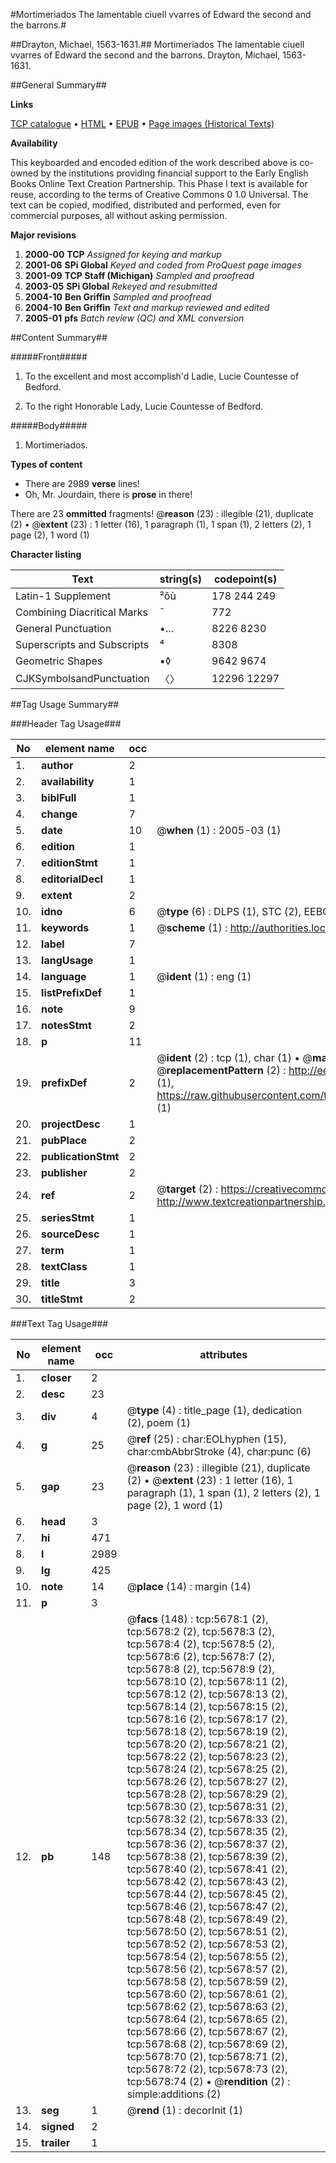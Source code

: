 #Mortimeriados The lamentable ciuell vvarres of Edward the second and the barrons.#

##Drayton, Michael, 1563-1631.##
Mortimeriados The lamentable ciuell vvarres of Edward the second and the barrons.
Drayton, Michael, 1563-1631.

##General Summary##

**Links**

[TCP catalogue](http://www.ota.ox.ac.uk/tcp/)  • 
[HTML](http://tei.it.ox.ac.uk/tcp/Texts-HTML/free/A20/A20829.html)  • 
[EPUB](http://tei.it.ox.ac.uk/tcp/Texts-EPUB/free/A20/A20829.epub) • 
[Page images (Historical Texts)](https://data.historicaltexts.jisc.ac.uk/view?pubId=eebo-99841119e&pageId=eebo-99841119e-5678-1)

**Availability**

This keyboarded and encoded edition of the
	       work described above is co-owned by the institutions
	       providing financial support to the Early English Books
	       Online Text Creation Partnership. This Phase I text is
	       available for reuse, according to the terms of Creative
	       Commons 0 1.0 Universal. The text can be copied,
	       modified, distributed and performed, even for
	       commercial purposes, all without asking permission.

**Major revisions**

1. __2000-00__ __TCP__ *Assigned for keying and markup*
1. __2001-06__ __SPi Global__ *Keyed and coded from ProQuest page images*
1. __2001-09__ __TCP Staff (Michigan)__ *Sampled and proofread*
1. __2003-05__ __SPi Global__ *Rekeyed and resubmitted*
1. __2004-10__ __Ben Griffin__ *Sampled and proofread*
1. __2004-10__ __Ben Griffin__ *Text and markup reviewed and edited*
1. __2005-01__ __pfs__ *Batch review (QC) and XML conversion*

##Content Summary##

#####Front#####

1. To the excellent and most accomplish'd Ladie, Lucie Countesse of Bedford.

1. To the right Honorable Lady, Lucie Countesse of Bedford.

#####Body#####

1. Mortimeriados.

**Types of content**

  * There are 2989 **verse** lines!
  * Oh, Mr. Jourdain, there is **prose** in there!

There are 23 **ommitted** fragments! 
 @__reason__ (23) : illegible (21), duplicate (2)  •  @__extent__ (23) : 1 letter (16), 1 paragraph (1), 1 span (1), 2 letters (2), 1 page (2), 1 word (1)

**Character listing**


|Text|string(s)|codepoint(s)|
|---|---|---|
|Latin-1 Supplement|²ôù|178 244 249|
|Combining             Diacritical Marks|̄|772|
|General Punctuation|•…|8226 8230|
|Superscripts             and Subscripts|⁴|8308|
|Geometric Shapes|▪◊|9642 9674|
|CJKSymbolsandPunctuation|〈〉|12296 12297|

##Tag Usage Summary##

###Header Tag Usage###

|No|element name|occ|attributes|
|---|---|---|---|
|1.|__author__|2||
|2.|__availability__|1||
|3.|__biblFull__|1||
|4.|__change__|7||
|5.|__date__|10| @__when__ (1) : 2005-03 (1)|
|6.|__edition__|1||
|7.|__editionStmt__|1||
|8.|__editorialDecl__|1||
|9.|__extent__|2||
|10.|__idno__|6| @__type__ (6) : DLPS (1), STC (2), EEBO-CITATION (1), PROQUEST (1), VID (1)|
|11.|__keywords__|1| @__scheme__ (1) : http://authorities.loc.gov/ (1)|
|12.|__label__|7||
|13.|__langUsage__|1||
|14.|__language__|1| @__ident__ (1) : eng (1)|
|15.|__listPrefixDef__|1||
|16.|__note__|9||
|17.|__notesStmt__|2||
|18.|__p__|11||
|19.|__prefixDef__|2| @__ident__ (2) : tcp (1), char (1)  •  @__matchPattern__ (2) : ([0-9\-]+):([0-9IVX]+) (1), (.+) (1)  •  @__replacementPattern__ (2) : http://eebo.chadwyck.com/downloadtiff?vid=$1&page=$2 (1), https://raw.githubusercontent.com/textcreationpartnership/Texts/master/tcpchars.xml#$1 (1)|
|20.|__projectDesc__|1||
|21.|__pubPlace__|2||
|22.|__publicationStmt__|2||
|23.|__publisher__|2||
|24.|__ref__|2| @__target__ (2) : https://creativecommons.org/publicdomain/zero/1.0/ (1), http://www.textcreationpartnership.org/docs/. (1)|
|25.|__seriesStmt__|1||
|26.|__sourceDesc__|1||
|27.|__term__|1||
|28.|__textClass__|1||
|29.|__title__|3||
|30.|__titleStmt__|2||


###Text Tag Usage###

|No|element name|occ|attributes|
|---|---|---|---|
|1.|__closer__|2||
|2.|__desc__|23||
|3.|__div__|4| @__type__ (4) : title_page (1), dedication (2), poem (1)|
|4.|__g__|25| @__ref__ (25) : char:EOLhyphen (15), char:cmbAbbrStroke (4), char:punc (6)|
|5.|__gap__|23| @__reason__ (23) : illegible (21), duplicate (2)  •  @__extent__ (23) : 1 letter (16), 1 paragraph (1), 1 span (1), 2 letters (2), 1 page (2), 1 word (1)|
|6.|__head__|3||
|7.|__hi__|471||
|8.|__l__|2989||
|9.|__lg__|425||
|10.|__note__|14| @__place__ (14) : margin (14)|
|11.|__p__|3||
|12.|__pb__|148| @__facs__ (148) : tcp:5678:1 (2), tcp:5678:2 (2), tcp:5678:3 (2), tcp:5678:4 (2), tcp:5678:5 (2), tcp:5678:6 (2), tcp:5678:7 (2), tcp:5678:8 (2), tcp:5678:9 (2), tcp:5678:10 (2), tcp:5678:11 (2), tcp:5678:12 (2), tcp:5678:13 (2), tcp:5678:14 (2), tcp:5678:15 (2), tcp:5678:16 (2), tcp:5678:17 (2), tcp:5678:18 (2), tcp:5678:19 (2), tcp:5678:20 (2), tcp:5678:21 (2), tcp:5678:22 (2), tcp:5678:23 (2), tcp:5678:24 (2), tcp:5678:25 (2), tcp:5678:26 (2), tcp:5678:27 (2), tcp:5678:28 (2), tcp:5678:29 (2), tcp:5678:30 (2), tcp:5678:31 (2), tcp:5678:32 (2), tcp:5678:33 (2), tcp:5678:34 (2), tcp:5678:35 (2), tcp:5678:36 (2), tcp:5678:37 (2), tcp:5678:38 (2), tcp:5678:39 (2), tcp:5678:40 (2), tcp:5678:41 (2), tcp:5678:42 (2), tcp:5678:43 (2), tcp:5678:44 (2), tcp:5678:45 (2), tcp:5678:46 (2), tcp:5678:47 (2), tcp:5678:48 (2), tcp:5678:49 (2), tcp:5678:50 (2), tcp:5678:51 (2), tcp:5678:52 (2), tcp:5678:53 (2), tcp:5678:54 (2), tcp:5678:55 (2), tcp:5678:56 (2), tcp:5678:57 (2), tcp:5678:58 (2), tcp:5678:59 (2), tcp:5678:60 (2), tcp:5678:61 (2), tcp:5678:62 (2), tcp:5678:63 (2), tcp:5678:64 (2), tcp:5678:65 (2), tcp:5678:66 (2), tcp:5678:67 (2), tcp:5678:68 (2), tcp:5678:69 (2), tcp:5678:70 (2), tcp:5678:71 (2), tcp:5678:72 (2), tcp:5678:73 (2), tcp:5678:74 (2)  •  @__rendition__ (2) : simple:additions (2)|
|13.|__seg__|1| @__rend__ (1) : decorInit (1)|
|14.|__signed__|2||
|15.|__trailer__|1||
